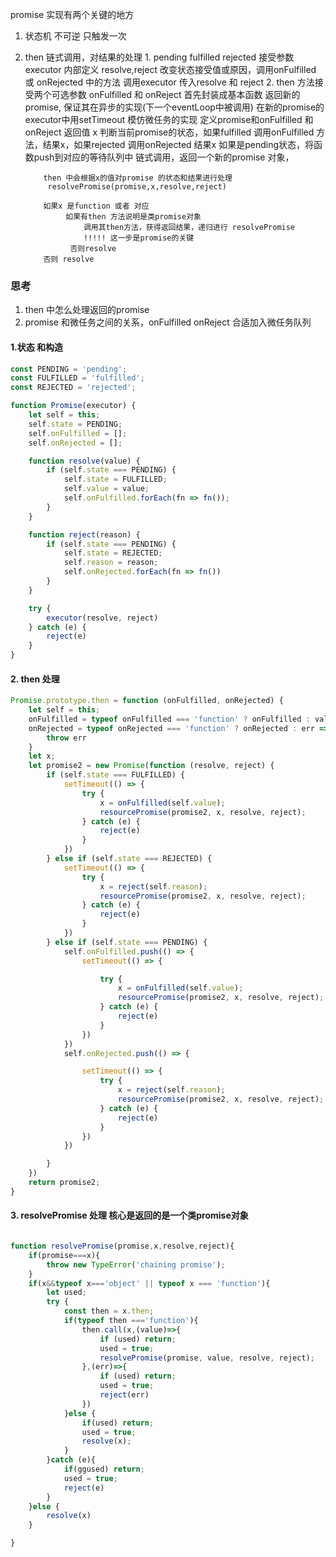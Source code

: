 
promise 实现有两个关键的地方
1. 状态机 不可逆 只触发一次
2. then 链式调用，对结果的处理
        1. pending fulfilled rejected
           接受参数 executor
           内部定义 resolve,reject 改变状态接受值或原因，调用onFulfilled 或 onRejected 中的方法
          调用executor 传入resolve 和 reject
         2. then 方法接受两个可选参数 onFulfilled 和 onReject
          首先封装成基本函数
          返回新的promise, 保证其在异步的实现(下一个eventLoop中被调用) 在新的promise的executor中用setTimeout 模仿微任务的实现
          定义promise和onFulfilled 和 onReject 返回值 x
          判断当前promise的状态，如果fulfilled 调用onFulfilled 方法，结果x，如果rejected 调用onRejected 结果x
          如果是pending状态，将函数push到对应的等待队列中
          链式调用，返回一个新的promise 对象，

           then 中会根据x的值对promise 的状态和结果进行处理
            resolvePromise(promise,x,resolve,reject)

           如果x 是function 或者 对应
                如果有then 方法说明是类promise对象
                    调用其then方法，获得返回结果，递归进行 resolvePromise
                    !!!!! 这一步是promise的关键
                 否则resolve
           否则 resolve
### 思考
1. then 中怎么处理返回的promise
2. promise 和微任务之间的关系，onFulfilled onReject 合适加入微任务队列
 

#### 1.状态 和构造

``` javascript
const PENDING = 'pending';
const FULFILLED = 'fulfilled';
const REJECTED = 'rejected';

function Promise(executor) {
    let self = this;
    self.state = PENDING;
    self.onFulfilled = [];
    self.onRejected = [];

    function resolve(value) {
        if (self.state === PENDING) {
            self.state = FULFILLED;
            self.value = value;
            self.onFulfilled.forEach(fn => fn());
        }
    }

    function reject(reason) {
        if (self.state === PENDING) {
            self.state = REJECTED;
            self.reason = reason;
            self.onRejected.forEach(fn => fn())
        }
    }

    try {
        executor(resolve, reject)
    } catch (e) {
        reject(e)
    }
}

```
#### 2. then 处理

```javascript
Promise.prototype.then = function (onFulfilled, onRejected) {
    let self = this;
    onFulfilled = typeof onFulfilled === 'function' ? onFulfilled : value => value;
    onRejected = typeof onRejected === 'function' ? onRejected : err => {
        throw err
    }
    let x;
    let promise2 = new Promise(function (resolve, reject) {
        if (self.state === FULFILLED) {
            setTimeout(() => {
                try {
                    x = onFulfilled(self.value);
                    resourcePromise(promise2, x, resolve, reject);
                } catch (e) {
                    reject(e)
                }
            })
        } else if (self.state === REJECTED) {
            setTimeout(() => {
                try {
                    x = reject(self.reason);
                    resourcePromise(promise2, x, resolve, reject);
                } catch (e) {
                    reject(e)
                }
            })
        } else if (self.state === PENDING) {
            self.onFulfilled.push(() => {
                setTimeout(() => {

                    try {
                        x = onFulfilled(self.value);
                        resourcePromise(promise2, x, resolve, reject);
                    } catch (e) {
                        reject(e)
                    }
                })
            })
            self.onRejected.push(() => {

                setTimeout(() => {
                    try {
                        x = reject(self.reason);
                        resourcePromise(promise2, x, resolve, reject);
                    } catch (e) {
                        reject(e)
                    }
                })
            })

        }
    })
    return promise2;
}

```

#### 3. resolvePromise 处理 核心是返回的是一个类promise对象

```javascript

function resolvePromise(promise,x,resolve,reject){
    if(promise===x){
        throw new TypeError('chaining promise');
    }
    if(x&&typeof x==='object' || typeof x === 'function'){
        let used;
        try {
            const then = x.then;
            if(typeof then ==='function'){
                then.call(x,(value)=>{
                    if (used) return;
                    used = true;
                    resolvePromise(promise, value, resolve, reject);
                },(err)=>{
                    if (used) return;
                    used = true;
                    reject(err)
                })
            }else {
                if(used) return;
                used = true;
                resolve(x);
            }
        }catch (e){
            if(ggused) return;
            used = true;
            reject(e)
        }
    }else {
        resolve(x)
    }

}

```


